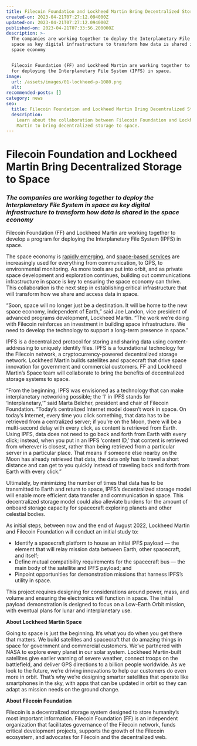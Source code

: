 ```yaml
---
title: Filecoin Foundation and Lockheed Martin Bring Decentralized Storage to Space
created-on: 2023-04-21T07:27:12.094000Z
updated-on: 2023-04-21T07:27:12.094000Z
published-on: 2023-04-21T07:33:56.200000Z
description: >-
  The companies are working together to deploy the Interplanetary File System in
  space as key digital infrastructure to transform how data is shared in the
  space economy


  Filecoin Foundation (FF) and Lockheed Martin are working together to develop a program
  for deploying the Interplanetary File System (IPFS) in space.
image:
  url: /assets/images/01-lockheed-p-1080.png
  alt:
recommended-posts: []
category: news
seo:
  title: Filecoin Foundation and Lockheed Martin Bring Decentralized Storage to Space
  description:
    Learn about the collaboration between Filecoin Foundation and Lockheed
    Martin to bring decentralized storage to space.
---
```


# **Filecoin Foundation and Lockheed Martin Bring Decentralized Storage to Space**

### _The companies are working together to deploy the Interplanetary File System in space as key digital infrastructure to transform how data is shared in the space economy_

Filecoin Foundation (FF) and Lockheed Martin are working together to develop a program for deploying the Interplanetary File System (IPFS) in space.

The space economy is [rapidly emerging](https://www.mckinsey.com/industries/aerospace-and-defense/our-insights/lockheed-martins-joe-landon-on-the-emerging-space-economy), and [space-based services](https://transmitter.ieee.org/to-the-moon-space-based-infrastructure-is-growing-rapidly/) are increasingly used for everything from communication, to GPS, to environmental monitoring. As more tools are put into orbit, and as private space development and exploration continues, building out communications infrastructure in space is key to ensuring the space economy can thrive. This collaboration is the next step in establishing critical infrastructure that will transform how we share and access data in space.

“Soon, space will no longer just be a destination. It will be home to the new space economy, independent of Earth,” said Joe Landon, vice president of advanced programs development, Lockheed Martin. “The work we’re doing with Filecoin reinforces an investment in building space infrastructure. We need to develop the technology to support a long-term presence in space.”

IPFS is a decentralized protocol for storing and sharing data using content-addressing to uniquely identify files. IPFS is a foundational technology for the Filecoin network, a cryptocurrency-powered decentralized storage network. Lockheed Martin builds satellites and spacecraft that drive space innovation for government and commercial customers. FF and Lockheed Martin’s Space team will collaborate to bring the benefits of decentralized storage systems to space.

“From the beginning, IPFS was envisioned as a technology that can make interplanetary networking possible; the ‘I’ in IPFS stands for ‘interplanetary,’” said Marta Belcher, president and chair of Filecoin Foundation. “Today’s centralized Internet model doesn’t work in space. On today’s Internet, every time you click something, that data has to be retrieved from a centralized server; if you’re on the Moon, there will be a multi-second delay with every click, as content is retrieved from Earth. Using IPFS, data does not need to go back and forth from Earth with every click; instead, when you put in an IPFS ‘content ID,’ that content is retrieved from wherever is closest, rather than being retrieved from a particular server in a particular place. That means if someone else nearby on the Moon has already retrieved that data, the data only has to travel a short distance and can get to you quickly instead of traveling back and forth from Earth with every click.”

Ultimately, by minimizing the number of times that data has to be transmitted to Earth and return to space, IPFS’s decentralized storage model will enable more efficient data transfer and communication in space. This decentralized storage model could also alleviate burdens for the amount of onboard storage capacity for spacecraft exploring planets and other celestial bodies.

As initial steps, between now and the end of August 2022, Lockheed Martin and Filecoin Foundation will conduct an initial study to:

- Identify a spacecraft platform to house an initial IPFS payload — the element that will relay mission data between Earth, other spacecraft, and itself;
- Define mutual compatibility requirements for the spacecraft bus — the main body of the satellite and IPFS payload; and
- Pinpoint opportunities for demonstration missions that harness IPFS’s utility in space.

This project requires designing for considerations around power, mass, and volume and ensuring the electronics will function in space. The initial payload demonstration is designed to focus on a Low-Earth Orbit mission, with eventual plans for lunar and interplanetary use.

**About Lockheed Martin Space**

Going to space is just the beginning. It’s what you do when you get there that matters. We build satellites and spacecraft that do amazing things in space for government and commercial customers. We’ve partnered with NASA to explore every planet in our solar system. Lockheed Martin-built satellites give earlier warning of severe weather, connect troops on the battlefield, and deliver GPS directions to a billion people worldwide. As we look to the future, we’re driving innovations to help our customers do even more in orbit. That’s why we’re designing smarter satellites that operate like smartphones in the sky, with apps that can be updated in orbit so they can adapt as mission needs on the ground change.

**About Filecoin Foundation**

Filecoin is a decentralized storage system designed to store humanity’s most important information. Filecoin Foundation (FF) is an independent organization that facilitates governance of the Filecoin network, funds critical development projects, supports the growth of the Filecoin ecosystem, and advocates for Filecoin and the decentralized web.
